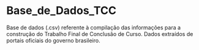 # Base_de_Dados_TCC
Base de dados (.csv) referente à compilação das informações para a construção do Trabalho Final de Conclusão de Curso. Dados extraídos de portais oficiais do governo brasileiro. 

